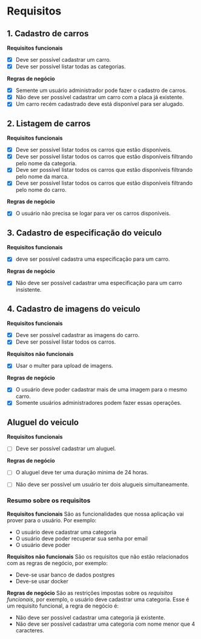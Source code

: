 # Requisitos

## 1. Cadastro de carros
**Requisitos funcionais**
- [x] Deve ser possível cadastrar um carro.
- [x] Deve ser possível listar todas as categorias.

**Regras de negócio**
- [x] Semente um usuário administrador pode fazer o cadastro de carros.
- [x] Não deve ser possível cadastrar um carro com a placa já existente.
- [x] Um carro recém cadastrado deve está disponível para ser alugado.

## 2. Listagem de carros
**Requisitos funcionais**
- [x] Deve ser possível listar todos os carros que estão disponíveis.
- [x] Deve ser possível listar todos os carros que estão disponíveis filtrando pelo nome da categoria.
- [x] Deve ser possível listar todos os carros que estão disponíveis filtrando pelo nome da marca.
- [x] Deve ser possível listar todos os carros que estão disponíveis filtrando pelo nome do carro.

**Regras de negócio**
- [x] O usuário não precisa se logar para ver os carros disponíveis.

## 3. Cadastro de especificação do veiculo
**Requisitos funcionais**
- [x] deve ser possível cadastra uma especificação para um carro.

**Regras de negócio**
- [x] Não deve ser possível cadastrar uma especificação para um carro insistente.

## 4. Cadastro de imagens do veiculo
**Requisitos funcionais**
- [x] Deve ser possível cadastrar as imagens do carro.
- [x] Deve ser possível listar todos os carros.

**Requisitos não funcionais**
- [x] Usar o multer para upload de imagens.

**Regras de negócio**
- [x] O usuário deve poder cadastrar mais de uma imagem para o mesmo carro.
- [x] Somente usuários administradores podem fazer essas operações.

## Aluguel do veiculo
**Requisitos funcionais**
- [ ] Deve ser possível cadastrar um aluguel.

**Regras de negócio**
- [ ] O aluguel deve ter uma duração minima de 24 horas.
- [ ] Não deve ser possível um usuário ter dois alugueis simultaneamente.


### Resumo sobre os requisitos

**Requisitos funcionais**
São as funcionalidades que nossa aplicação vai prover para o usuário.
Por exemplo:

- O usuário deve cadastrar uma categoria
- O usuário deve poder recuperar sua senha por email
- O usuário deve poder

**Requisitos não funcionais**
São os requisitos que não estão relacionados com as regras de negócio, por exemplo:

- Deve-se usar banco de dados postgres
- Deve-se usar docker

**Regras de negócio**
São as restrições impostas sobre os _requisitos funcionais_, por exemplo, o usuário deve cadastrar uma categoria.
Esse é um requisito funcional, a regra de negócio é:

- Não deve ser possível cadastrar uma categoria já existente.
- Não deve ser possível cadastrar uma categoria com nome menor que 4 caracteres.
